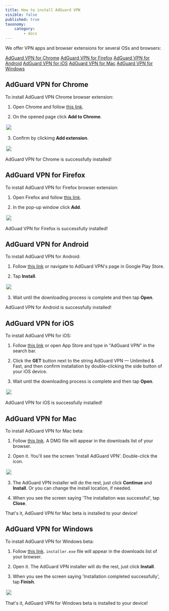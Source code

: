 ```yaml
---
title: How to install AdGuard VPN
visible: false 
published: true
taxonomy:
    category:
        - docs
---
```


We offer VPN apps and browser extensions for several OSs and browsers: 

[AdGuard VPN for Chrome](#chrome)
[AdGuard VPN for Firefox](#firefox)
[AdGuard VPN for Android](#android)
[AdGuard VPN for iOS](#ios)
[AdGuard VPN for Mac](#mac)
[AdGuard VPN for Windows](#windows)


<a name="chrome"></a>

## AdGuard VPN for Chrome

To install AdGuard VPN Chrome browser extension:

1) Open Chrome and follow [this link](https://agrd.io/vpn_chrome_extension).

2) On the opened page click **Add to Chrome**.

<img src="https://cdn.adguard.com/public/Adguard/kb/VPN/ext_chromestore_en.png" style="border: 1px solid #efefef; padding: 2px; max-width: 650px;" />

3) Confirm by clickimg **Add extension**.

<img src="https://cdn.adguard.com/public/Adguard/kb/VPN/ext_addchrome_en.png" style="border: 1px solid #efefef; padding: 2px; max-width: 350px;" />

AdGuard VPN for Chrome is successfully installed!


<a name="firefox"></a>

## AdGuard VPN for Firefox

To install AdGuard VPN for Firefox browser extension:

1) Open Firefox and follow [this link](https://agrd.io/vpn_firefox_extension_beta).

2) In the pop-up window click **Add**.

<img src="https://cdn.adguard.com/public/Adguard/kb/VPN/ext_addfirefox_en.png" style="border: 1px solid #efefef; padding: 2px; max-width: 350px;" />

AdGuad VPN for Firefox is successfully installed!


<a name="android"></a>

## AdGuard VPN for Android

To install AdGuard VPN for Android:

1) Follow [this link](https://agrd.io/adguard_vpn_android) or navigate to AdGuard VPN's page in Google Play Store.

2) Tap **Install**.

<img src="https://cdn.adguard.com/public/Adguard/kb/VPN/android_store_en.png" style="border: 1px solid #efefef; padding: 2px; max-width: 400px;" />

3) Wait until the downloading process is complete and then tap **Open**.

AdGuard VPN for Android is successfully installed!


<a name="ios"></a>

## AdGuard VPN for iOS
To install AdGuard VPN for iOS:

1) Follow [this link](https://agrd.io/ios_vpn) or open App Store and type in "AdGuard VPN" in the search bar.

2) Click the **GET** button next to the string AdGuard VPN — Unlimited & Fast, and then confirm installation by double-clicking the side button of your iOS device. 

3) Wait until the downloading process is complete and then tap **Open**.

<img src="https://cdn.adguard.com/public/Adguard/kb/VPN/open-vpn-ios.jpg" style="border: 1px solid #efefef; padding: 2px; max-width: 400px;" />

AdGuard VPN for iOS is successfully installed!


<a name="mac"></a>

## AdGuard VPN for Mac

To install AdGuard VPN for Mac beta:

1) Follow [this link](https://agrd.io/mac_vpn_beta). A DMG file will appear in the downloads list of your browser.  

2) Open it. You'll see the screen 'Install AdGuard VPN'. Double-click the icon.

<img src="https://cdn.adguard.com/public/Adguard/kb/VPN/install-vpn-mac.png" style="border: 1px solid #efefef; padding: 2px; max-width: 400px;" />
 
3) The AdGuard VPN installer will do the rest, just click **Continue** and **Install**. Or you can change the install location, if needed.

4) When you see the screen saying 'The installation was successful', tap **Close**.

That's it, AdGuard VPN for Mac beta is installed to your device!


<a name="windows"></a>

## AdGuard VPN for Windows

To install AdGuard VPN for Windows beta:

1) Follow [this link](https://agrd.io/windows_vpn_beta). `installer.exe` file will appear in the downloads list of your browser.  

2) Open it. The AdGuard VPN installer will do the rest, just click **Install**.

4) When you see the screen saying 'Installation completed successfully', tap **Finish**.

<img src="https://cdn.adguard.com/public/Adguard/kb/VPN/installed-vpn-windows.png" style="border: 1px solid #efefef; padding: 2px; max-width: 400px;" />

That's it, AdGuard VPN for Windows beta is installed to your device!
